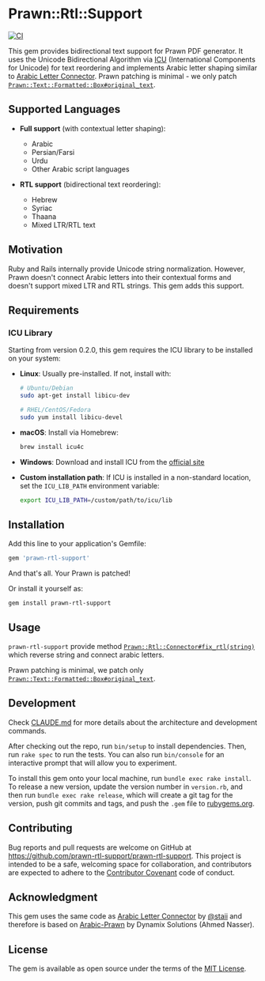 # Prawn::Rtl::Support

[![CI](https://github.com/prawn-rtl-support/prawn-rtl-support/actions/workflows/ci.yml/badge.svg)](https://github.com/prawn-rtl-support/prawn-rtl-support/actions/workflows/ci.yml)

This gem provides bidirectional text support for Prawn PDF generator. It uses the Unicode Bidirectional Algorithm via [ICU](http://site.icu-project.org/) (International Components for Unicode) for text reordering and implements Arabic letter shaping similar to [Arabic Letter Connector](https://github.com/staii/arabic-letter-connector). Prawn patching is minimal - we only patch [`Prawn::Text::Formatted::Box#original_text`](https://github.com/prawnpdf/prawn/blob/master/lib/prawn/text/formatted/box.rb#L367).

## Supported Languages

- **Full support** (with contextual letter shaping):
  - Arabic
  - Persian/Farsi
  - Urdu
  - Other Arabic script languages
  
- **RTL support** (bidirectional text reordering):
  - Hebrew
  - Syriac
  - Thaana
  - Mixed LTR/RTL text

## Motivation

Ruby and Rails internally provide Unicode string normalization. However, Prawn doesn't connect Arabic letters into their contextual forms and doesn't support mixed LTR and RTL strings. This gem adds this support. 

## Requirements

### ICU Library

Starting from version 0.2.0, this gem requires the ICU library to be installed on your system:

- **Linux**: Usually pre-installed. If not, install with:
  ```bash
  # Ubuntu/Debian
  sudo apt-get install libicu-dev
  
  # RHEL/CentOS/Fedora
  sudo yum install libicu-devel
  ```

- **macOS**: Install via Homebrew:
  ```bash
  brew install icu4c
  ```

- **Windows**: Download and install ICU from the [official site](http://site.icu-project.org/download)

- **Custom installation path**: If ICU is installed in a non-standard location, set the `ICU_LIB_PATH` environment variable:
  ```bash
  export ICU_LIB_PATH=/custom/path/to/icu/lib
  ```

## Installation

Add this line to your application's Gemfile:

```ruby
gem 'prawn-rtl-support'
```

And that's all. Your Prawn is patched!

Or install it yourself as:

```shell
gem install prawn-rtl-support
```

## Usage

`prawn-rtl-support` provide method [`Prawn::Rtl::Connector#fix_rtl(string)`](https://github.com/prawn-rtl-support/prawn-rtl-support/blob/master/lib/prawn/rtl/connector.rb#L13) which reverse string and connect arabic letters.

Prawn patching is minimal, we patch only [`Prawn::Text::Formatted::Box#original_text`](https://github.com/prawnpdf/prawn/blob/master/lib/prawn/text/formatted/box.rb#L367).

## Development

Check [CLAUDE.md](CLAUDE.md) for more details about the architecture and development commands.

After checking out the repo, run `bin/setup` to install dependencies. Then, run `rake spec` to run the tests. You can also run `bin/console` for an interactive prompt that will allow you to experiment.

To install this gem onto your local machine, run `bundle exec rake install`. To release a new version, update the version number in `version.rb`, and then run `bundle exec rake release`, which will create a git tag for the version, push git commits and tags, and push the `.gem` file to [rubygems.org](https://rubygems.org).

## Contributing

Bug reports and pull requests are welcome on GitHub at https://github.com/prawn-rtl-support/prawn-rtl-support. This project is intended to be a safe, welcoming space for collaboration, and contributors are expected to adhere to the [Contributor Covenant](http://contributor-covenant.org) code of conduct.

## Acknowledgment
This gem uses the same code as [Arabic Letter Connector](https://github.com/staii/arabic-letter-connector) by [@staii](https://github.com/staii) and therefore is based on [Arabic-Prawn](https://rubygems.org/gems/Arabic-Prawn/versions/0.0.1) by Dynamix Solutions (Ahmed Nasser).

## License

The gem is available as open source under the terms of the [MIT License](http://opensource.org/licenses/MIT).
